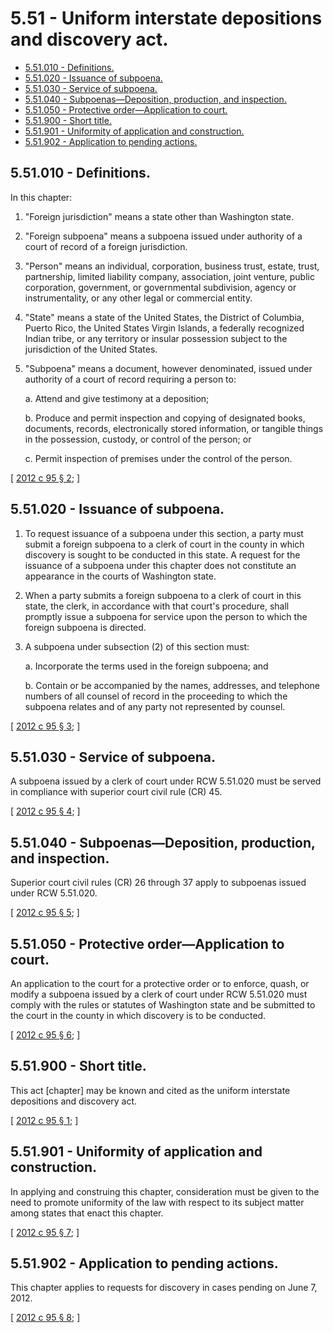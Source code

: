 # 5.51 - Uniform interstate depositions and discovery act.
* [5.51.010 - Definitions.](#551010---definitions)
* [5.51.020 - Issuance of subpoena.](#551020---issuance-of-subpoena)
* [5.51.030 - Service of subpoena.](#551030---service-of-subpoena)
* [5.51.040 - Subpoenas—Deposition, production, and inspection.](#551040---subpoenasdeposition-production-and-inspection)
* [5.51.050 - Protective order—Application to court.](#551050---protective-orderapplication-to-court)
* [5.51.900 - Short title.](#551900---short-title)
* [5.51.901 - Uniformity of application and construction.](#551901---uniformity-of-application-and-construction)
* [5.51.902 - Application to pending actions.](#551902---application-to-pending-actions)
## 5.51.010 - Definitions.
In this chapter:

1. "Foreign jurisdiction" means a state other than Washington state.

2. "Foreign subpoena" means a subpoena issued under authority of a court of record of a foreign jurisdiction.

3. "Person" means an individual, corporation, business trust, estate, trust, partnership, limited liability company, association, joint venture, public corporation, government, or governmental subdivision, agency or instrumentality, or any other legal or commercial entity.

4. "State" means a state of the United States, the District of Columbia, Puerto Rico, the United States Virgin Islands, a federally recognized Indian tribe, or any territory or insular possession subject to the jurisdiction of the United States.

5. "Subpoena" means a document, however denominated, issued under authority of a court of record requiring a person to:

   a. Attend and give testimony at a deposition;

   b. Produce and permit inspection and copying of designated books, documents, records, electronically stored information, or tangible things in the possession, custody, or control of the person; or

   c. Permit inspection of premises under the control of the person.

\[ [2012 c 95 § 2](https://lawfilesext.leg.wa.gov/biennium/2011-12/Pdf/Bills/Session%20Laws/House/2195.SL.pdf?cite=2012%20c%2095%20§%202); \]

## 5.51.020 - Issuance of subpoena.
1. To request issuance of a subpoena under this section, a party must submit a foreign subpoena to a clerk of court in the county in which discovery is sought to be conducted in this state. A request for the issuance of a subpoena under this chapter does not constitute an appearance in the courts of Washington state.

2. When a party submits a foreign subpoena to a clerk of court in this state, the clerk, in accordance with that court's procedure, shall promptly issue a subpoena for service upon the person to which the foreign subpoena is directed.

3. A subpoena under subsection (2) of this section must:

   a. Incorporate the terms used in the foreign subpoena; and

   b. Contain or be accompanied by the names, addresses, and telephone numbers of all counsel of record in the proceeding to which the subpoena relates and of any party not represented by counsel.

\[ [2012 c 95 § 3](https://lawfilesext.leg.wa.gov/biennium/2011-12/Pdf/Bills/Session%20Laws/House/2195.SL.pdf?cite=2012%20c%2095%20§%203); \]

## 5.51.030 - Service of subpoena.
A subpoena issued by a clerk of court under RCW 5.51.020 must be served in compliance with superior court civil rule (CR) 45.

\[ [2012 c 95 § 4](https://lawfilesext.leg.wa.gov/biennium/2011-12/Pdf/Bills/Session%20Laws/House/2195.SL.pdf?cite=2012%20c%2095%20§%204); \]

## 5.51.040 - Subpoenas—Deposition, production, and inspection.
Superior court civil rules (CR) 26 through 37 apply to subpoenas issued under RCW 5.51.020.

\[ [2012 c 95 § 5](https://lawfilesext.leg.wa.gov/biennium/2011-12/Pdf/Bills/Session%20Laws/House/2195.SL.pdf?cite=2012%20c%2095%20§%205); \]

## 5.51.050 - Protective order—Application to court.
An application to the court for a protective order or to enforce, quash, or modify a subpoena issued by a clerk of court under RCW 5.51.020 must comply with the rules or statutes of Washington state and be submitted to the court in the county in which discovery is to be conducted.

\[ [2012 c 95 § 6](https://lawfilesext.leg.wa.gov/biennium/2011-12/Pdf/Bills/Session%20Laws/House/2195.SL.pdf?cite=2012%20c%2095%20§%206); \]

## 5.51.900 - Short title.
This act [chapter] may be known and cited as the uniform interstate depositions and discovery act.

\[ [2012 c 95 § 1](https://lawfilesext.leg.wa.gov/biennium/2011-12/Pdf/Bills/Session%20Laws/House/2195.SL.pdf?cite=2012%20c%2095%20§%201); \]

## 5.51.901 - Uniformity of application and construction.
In applying and construing this chapter, consideration must be given to the need to promote uniformity of the law with respect to its subject matter among states that enact this chapter.

\[ [2012 c 95 § 7](https://lawfilesext.leg.wa.gov/biennium/2011-12/Pdf/Bills/Session%20Laws/House/2195.SL.pdf?cite=2012%20c%2095%20§%207); \]

## 5.51.902 - Application to pending actions.
This chapter applies to requests for discovery in cases pending on June 7, 2012.

\[ [2012 c 95 § 8](https://lawfilesext.leg.wa.gov/biennium/2011-12/Pdf/Bills/Session%20Laws/House/2195.SL.pdf?cite=2012%20c%2095%20§%208); \]

